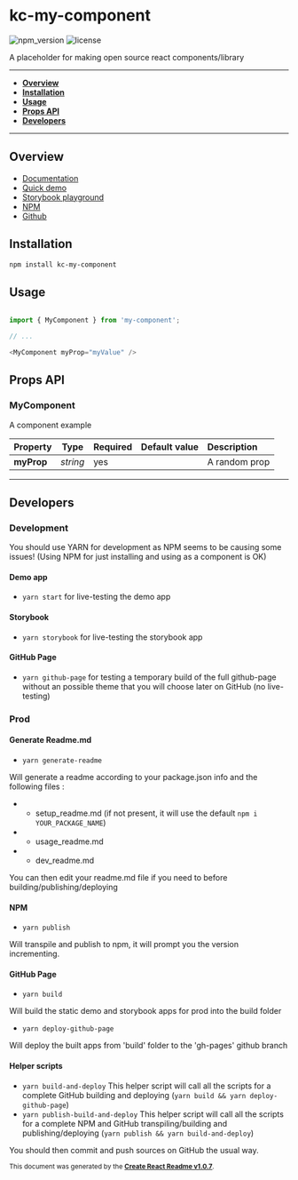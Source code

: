 # kc-my-component

![npm_version](https://img.shields.io/npm/v/kc-my-component)
![license](https://img.shields.io/npm/l/kc-my-component)

A placeholder for making open source react components/library

<!-- ![kc-my-component preview](https://my-social-preview-image-url) -->

-----

- **[Overview](#overview)**
- **[Installation](#install)**
- **[Usage](#usage)**
- **[Props API](#propsapi)**
- **[Developers](#dev)**

-----

<a name="overview"></a>
## Overview

- [Documentation](https://.github.io/kc-my-component)
- [Quick demo](https://.github.io/kc-my-component/demo)
- [Storybook playground](https://.github.io/kc-my-component/storybook)
- [NPM](https://www.npmjs.com/package/kc-my-component)
- [Github](https://github.com//kc-my-component)

<a name="install"></a>
## Installation
```bash
npm install kc-my-component
```

<a name="usage"></a>
## Usage

```javascript

import { MyComponent } from 'my-component';

// ...

<MyComponent myProp="myValue" />

```




<a name="propsapi"></a>
## Props API


### MyComponent

A component example   




| Property | Type | Required | Default value | Description |
|-----|-----|-----|-----|:-----|
|**myProp**|*string*|yes||A random prop|

-----


<a name="dev"></a>
## Developers

### Development
You should use YARN for development as NPM seems to be causing some issues!
(Using NPM for just installing and using as a component is OK)
#### Demo app
- `yarn start` for live-testing the demo app

#### Storybook
- `yarn storybook` for live-testing the storybook app

#### GitHub Page
- `yarn github-page` for testing a temporary build of the full github-page without an possible theme that you will choose later on GitHub (no live-testing)

### Prod
#### Generate Readme.md
- `yarn generate-readme`

Will generate a readme according to your package.json info and the following files :
-  - setup_readme.md (if not present, it will use the default `npm i YOUR_PACKAGE_NAME`)
-  - usage_readme.md
-  - dev_readme.md

You can then edit your readme.md file if you need to before building/publishing/deploying

#### NPM
- `yarn publish`

Will transpile and publish to npm, it will prompt you the version incrementing.

#### GitHub Page
- `yarn build`

Will build the static demo and storybook apps for prod into the build folder

- `yarn deploy-github-page`

Will deploy the built apps from 'build' folder to the 'gh-pages' github branch

#### Helper scripts
- `yarn build-and-deploy` This helper script will call all the scripts for a complete GitHub building and deploying (`yarn build && yarn deploy-github-page`)
- `yarn publish-build-and-deploy` This helper script will call all the scripts for a complete NPM and GitHub transpiling/building and publishing/deploying (`yarn publish && yarn build-and-deploy`)


You should then commit and push sources on GitHub the usual way.



<sub>This document was generated by the <a href="https://github.com/kevincastejon/create-react-readme" target="_blank">**Create React Readme v1.0.7**</a>.</sub>

